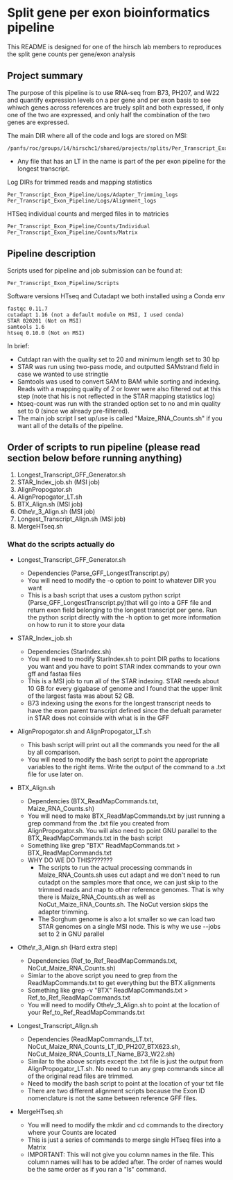 # Split gene per exon bioinformatics pipeline
This README is designed for one of the hirsch lab members to reproduces the 
split gene counts per gene/exon analysis

## Project summary
The purpose of this pipeline is to use RNA-seq from B73, PH207, and W22 and 
quantify expression levels on a per gene and per exon basis to see whiwch genes 
across references are truely split and both expressed, if only one of the two 
are expressed, and only half the combination of the two genes are expressed.

The main DIR where all of the code and logs are stored on MSI:
```
/panfs/roc/groups/14/hirschc1/shared/projects/splits/Per_Transcript_Exon_Pipeline
```

* Any file that has an LT in the name is part of the per exon pipeline for
the longest transcript.


Log DIRs for trimmed reads and mapping statistics
```
Per_Transcript_Exon_Pipeline/Logs/Adapter_Trimming_logs
Per_Transcript_Exon_Pipeline/Logs/Alignment_logs
```

HTSeq individual counts and merged files in to matricies
```
Per_Transcript_Exon_Pipeline/Counts/Individual
Per_Transcript_Exon_Pipeline/Counts/Matrix
```

## Pipeline description
Scripts used for pipeline and job submission can be found at:
```
Per_Transcript_Exon_Pipeline/Scripts
```

Software versions
HTseq and Cutadapt we both installed using a Conda env
```
fastqc 0.11.7
cutadapt 1.16 (not a default module on MSI, I used conda)
STAR 020201 (Not on MSI)
samtools 1.6
htseq 0.10.0 (Not on MSI)
```

In brief:

* Cutdapt ran with the quality set to 20 and minimum length set to 30 bp
* STAR was run using two-pass mode, and outputted SAMstrand field in case we 
wanted to use stringtie
* Samtools was used to convert SAM to BAM while sorting and indexing. Reads 
with a mapping quality of 2 or lower were also filtered out at this step (note 
that his is not reflected in the STAR mapping statistics log)
* htseq-count was run with the stranded option set to no and min quality set to 
0 (since we already pre-filtered).
* The main job script I set up/use is called "Maize_RNA_Counts.sh" if you want 
all of the details of the pipeline.

## Order of scripts to run pipeline (please read section below before running anything)
1. Longest\_Transcript\_GFF\_Generator.sh
3. STAR_Index_job.sh (MSI job)
3. AlignPropogator.sh
4. AlignPropogator_LT.sh
5. BTX_Align.sh (MSI job)
6. Othe\r_3\_Align.sh (MSI job)
7. Longest\_Transcript\_Align.sh (MSI job)
8. MergeHTseq.sh

### What do the scripts actually do

* Longest_Transcript\_GFF\_Generator.sh
    * Dependencies (Parse\_GFF\_LongestTranscript.py)
    * You will need to modify the -o option to point to whatever DIR you want
    * This is a bash script that uses a custom python script 
    (Parse_GFF_LongestTranscript.py)that will go into a GFF file and return
    exon field belonging to the longest transcript per gene. Run the python 
    script directly with the -h option to get more information on how to run it
    to store your data

* STAR\_Index\_job.sh
    * Dependencies (StarIndex.sh)
    * You will need to modify StarIndex.sh to point DIR paths to locations you 
    want and you have to point STAR index commands to your own gff and fastaa
    files
    * This is a MSI job to run all of the STAR indexing. STAR needs about 10 GB
    for every gigabase of genome and I found that the upper limit of the largest
     fasta was about 52 GB.
    * B73 indexing using the exons for the longest transcript needs to have the 
     exon parent transcript defined since the defualt parameter in STAR does not
      coinside with what is in the GFF

* AlignPropogator.sh and AlignPropogator_LT.sh
    * This bash script will print out all the commands you need for the all by 
    all comparison.
    * You will need to modify the bash script to point the appropriate variables 
    to the right items. Write the output of the command to a .txt file for use 
    later on.

* BTX_Align.sh
    * Dependencies (BTX_ReadMapCommands.txt, Maize_RNA_Counts.sh)
    * You will need to make BTX_ReadMapCommands.txt by just running a grep 
    command from the .txt file you created from AlignPropogator.sh. You will 
    also need to point GNU parallel to the BTX_ReadMapCommands.txt in the bash 
    script
    * Something like grep "BTX" ReadMapCommands.txt > BTX_ReadMapCommands.txt
    * WHY DO WE DO THIS???????
        * The scripts to run the actual processing commands in 
        Maize_RNA_Counts.sh uses cut adapt and we don't need to run cutadpt on
        the samples more that once, we can just skip to the trimmed reads and 
        map to other reference genomes. That is why there is Maize_RNA_Counts.sh 
        as well as NoCut_Maize_RNA_Counts.sh. The NoCut version skips the 
        adapter trimming. 
        * The Sorghum genome is also a lot smaller so we can load two STAR 
        genomes on a single MSI node. This is why we use --jobs set to 2 in GNU 
        parallel

* Othe\r_3\_Align.sh (Hard extra step)
    * Dependencies (Ref_to_Ref_ReadMapCommands.txt, NoCut_Maize_RNA_Counts.sh)
    * Simlar to the above script you need to grep from the ReadMapCommands.txt 
    to get everything but the BTX alignments
    * Something like grep -v "BTX" ReadMapCommands.txt > Ref_to_Ref_ReadMapCommands.txt
    * You will need to modify Othe\r_3\_Align.sh to point at the location of 
    your Ref_to_Ref_ReadMapCommands.txt

* Longest\_Transcript\_Align.sh 
    * Dependencies (ReadMapCommands_LT.txt, NoCut_Maize_RNA_Counts_LT_ID_PH207_BTX623.sh, NoCut_Maize_RNA_Counts_LT_Name_B73_W22.sh)
    * Similar to the above scripts except the .txt file is just the output from 
    AlignPropogator_LT.sh. No need to run any grep commands since all of the 
    original read files are trimmed. 
    * Need to modify the bash script to point at the location of your txt file
    * There are two different alignment scripts because the Exon ID nomenclature
    is not the same between reference GFF files.

* MergeHTseq.sh
    * You will need to modify the mkdir and cd commands to the directory where 
    your Counts are located
    * This is just a series of commands to merge single HTseq files into a 
    Matrix
    * IMPORTANT: This will not give you column names in the file. This column 
    names will has to be added after. The order of names would be the same order 
    as if you ran a "ls" command. 



